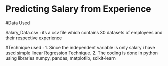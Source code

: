 # Predicting Salary from Experience


#Data Used

Salary_Data.csv : its a csv file which contains 30 datasets of employees and their respective experience

#Technique used : 1. Since the independent variable is only salary i have used simple linear Regression Technique.
                  2. The coding is done in python using libraries numpy, pandas, matplotlib, scikit-learn
